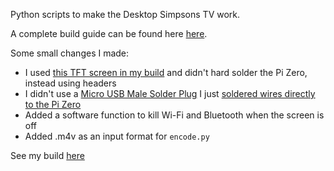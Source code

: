 Python scripts to make the Desktop Simpsons TV work.<BR>

A complete build guide can be found here [here](https://withrow.io/simpsons-tv-build-guide).

Some small changes I made:

- I used [this TFT screen in my build](https://shop.pimoroni.com/products/pitft-plus-320x240-2-8-tft-resistive-touchscreen-pi-2-and-model-a-b) and didn't hard solder the Pi Zero, instead using headers
- I didn't use a [Micro USB Male Solder Plug](https://amzn.to/3kMflUv) I just [soldered wires directly to the Pi Zero](https://www.msldigital.com/pages/support-for-hub-zero)
- Added a software function to kill Wi-Fi and Bluetooth when the screen is off
- Added .m4v as an input format for `encode.py`

See my build [here](https://twitter.com/notmattjani/status/1436467546090348584)
